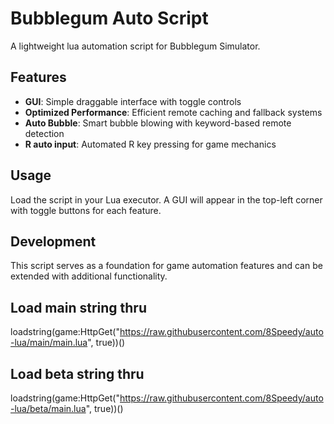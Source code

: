 # Bubblegum Auto Script

A lightweight lua automation script for Bubblegum Simulator.

## Features

- **GUI**: Simple draggable interface with toggle controls
- **Optimized Performance**: Efficient remote caching and fallback systems
- **Auto Bubble**: Smart bubble blowing with keyword-based remote detection
- **R auto input**: Automated R key pressing for game mechanics

## Usage
Load the script in your Lua executor. A GUI will appear in the top-left corner with toggle buttons for each feature.

## Development
This script serves as a foundation for game automation features and can be extended with additional functionality.

## Load main string thru
loadstring(game:HttpGet("https://raw.githubusercontent.com/8Speedy/auto-lua/main/main.lua", true))() 

## Load beta string thru
loadstring(game:HttpGet("https://raw.githubusercontent.com/8Speedy/auto-lua/beta/main.lua", true))()
